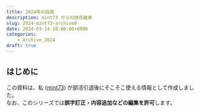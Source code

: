 ```yaml
---
title: 2024年の指南
description: mint73 からの技術継承
slug: 2024-mint73-archive0
date: 2024-03-14 10:00:00+0900
categories:
    - Archive_2024
draft: true
---
```


## はじめに
この資料は、私 ([mint73](https://github.com/mint73)) が部活引退後にそこそこ使える情報として作成しました。<br />
なお、このシリーズでは**誤字訂正・内容追加などの編集を許可**します。

